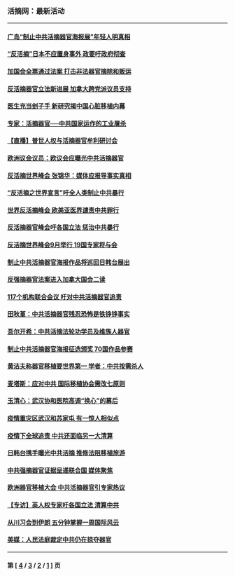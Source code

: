 ### 活摘网：最新活动
---
#### [广岛“制止中共活摘器官海报展”年轻人明真相](../../pages/nf5883/n14053657.md?08250430) 
#### [“反活摘”日本不应置身事外 政要吁政府彻查](../../pages/nf5883/n13971188.md?08250430) 
#### [加国会全票通过法案 打击非法器官摘除和贩运](../../pages/nf5883/n13884924.md?08250430) 
#### [反活摘器官立法新进展 加拿大跨党派议员支持](../../pages/nf5883/n13876061.md?08250430) 
#### [医生充当刽子手 新研究揭中国心脏移植内幕](../../pages/nf5883/n13772291.md?08250430) 
#### [专家：活摘器官──中共国家运作的工业屠杀](../../pages/nf5883/n13761178.md?08250430) 
#### [【直播】普世人权与活摘器官牟利研讨会](../../pages/nf5883/n13425146.md?08250430) 
#### [欧洲议会议员：欧议会应曝光中共活摘器官](../../pages/nf5883/n13336571.md?08250430) 
#### [反活摘世界峰会 张锦华：媒体应报导事实真相](../../pages/nf5883/n13278502.md?08250430) 
#### [“反活摘之世界宣言”吁全人类制止中共暴行](../../pages/nf5883/n13259730.md?08250430) 
#### [世界反活摘峰会 欧美亚医界谴责中共罪行](../../pages/nf5883/n13253550.md?08250430) 
#### [反活摘器官峰会吁各国立法 惩治中共暴行](../../pages/nf5883/n13245052.md?08250430) 
#### [反活摘世界峰会9月举行 19国专家将与会](../../pages/nf5883/n13201492.md?08250430) 
#### [制止中共活摘器官海报作品将巡回日韩台展出](../../pages/nf5883/n13177791.md?08250430) 
#### [反强摘器官法案进入加拿大国会二读](../../pages/nf5883/n13033450.md?08250430) 
#### [117个机构联合会议 吁对中共活摘器官追责](../../pages/nf5883/n12775087.md?08250430) 
#### [田秋堇：中共活摘器官残忍恐怖是铁铮铮事实](../../pages/nf5883/n12702148.md?08250430) 
#### [吾尔开希：中共活摘法轮功学员及维族人器官](../../pages/nf5883/n12693197.md?08250430) 
#### [制止中共活摘器官海报征选颁奖 70国作品参赛](../../pages/nf5883/n12692050.md?08250430) 
#### [黄洁夫称器官移植要世界第一 学者：中共按需杀人](../../pages/nf5883/n12572329.md?08250430) 
#### [麦塔斯：应对中共 国际移植协会需改七原则](../../pages/nf5883/n12514711.md?08250430) 
#### [玉清心：武汉协和医院高调“换心”的幕后](../../pages/nf5883/n12298730.md?08250430) 
#### [疫情重灾区武汉和苏家屯 有一惊人相似点](../../pages/nf5883/n12150824.md?08250430) 
#### [疫情下全球追责 中共还面临另一大清算](../../pages/nf5883/n12070397.md?08250430) 
#### [日韩台携手曝光中共活摘 推修法阻移植旅游](../../pages/nf5883/n11712046.md?08250430) 
#### [中共强摘器官证据呈递联合国 媒体聚焦](../../pages/nf5883/n11546426.md?08250430) 
#### [欧洲器官移植大会 中共活摘器官引专家热议](../../pages/nf5883/n11539095.md?08250430) 
#### [【专访】英人权专家吁各国立法 清算中共](../../pages/nf5883/n11367315.md?08250430) 
#### [从川习会到伊朗 五分钟掌握一周国际风云](../../pages/nf5883/n11338520.md?08250430) 
#### [美媒：人民法庭裁定中共仍在掠夺器官](../../pages/nf5883/n11334897.md?08250430) 

---
#### 第 [ [4](./4.md?08250430) / [3](./3.md?08250430) / [2](./2.md?08250430) / [1](./1.md?08250430) ] 页
